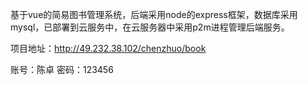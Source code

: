 基于vue的简易图书管理系统，后端采用node的express框架，数据库采用mysql，已部署到云服务中，在云服务器中采用p2m进程管理后端服务。

项目地址：http://49.232.38.102/chenzhuo/book

账号：陈卓 密码：123456
